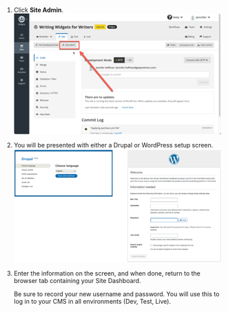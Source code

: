 1. Click **Site Admin**. 
   ![The Site Admin button](../../images/create-site-site-admin.png)

1. You will be presented with either a Drupal or WordPress setup screen.
   ![Drupal and WordPress installation screens.](../../images/create-site-cms-both.png)

1. Enter the information on the screen, and when done, return to the browser tab containing your Site Dashboard.

   <Alert title="Note" type="info">

   Be sure to record your new username and password.  You will use this to log in to your CMS in all environments (Dev, Test, Live).

   </Alert>
